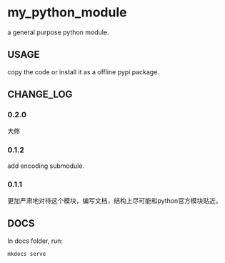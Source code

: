 # my_python_module
a general purpose python module.

## USAGE
copy the code or install it as a offline pypi package.

## CHANGE_LOG
### 0.2.0
大修

### 0.1.2
add encoding submodule.
### 0.1.1
更加严肃地对待这个模块，编写文档，结构上尽可能和python官方模块贴近。

## DOCS
In docs folder, run:
```text
mkdocs serve
```

